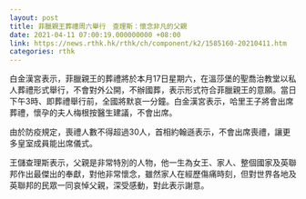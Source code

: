 ```yaml
---
layout: post
title: 菲臘親王葬禮周六舉行　查理斯：懷念非凡的父親
date: 2021-04-11 07:00:19.000000000 +08:00
link: https://news.rthk.hk/rthk/ch/component/k2/1585160-20210411.htm
categories: rthk
---
```


白金漢宮表示，菲臘親王的葬禮將於本月17日星期六，在溫莎堡的聖喬治教堂以私人葬禮形式舉行，不會對外公開，不辦國葬，表示形式符合菲臘親王的意願。當日下午3時、即葬禮舉行前，全國將默哀一分鐘。白金漢宮表示，哈里王子將會出席葬禮，懷孕的夫人梅根按醫生建議，不會出席。

由於防疫規定，喪禮人數不得超過30人，首相約翰遜表示，不會出席喪禮，讓更多皇室成員能出席儀式。

王儲查理斯表示，父親是非常特別的人物，他一生為女王、家人、整個國家及英聯邦作出最傑出的奉獻，對他非常懷念，雖然家人在經歷傷痛時刻，但對世界各地及英聯邦的民眾一同哀悼父親，深受感動，對此表示謝意。
